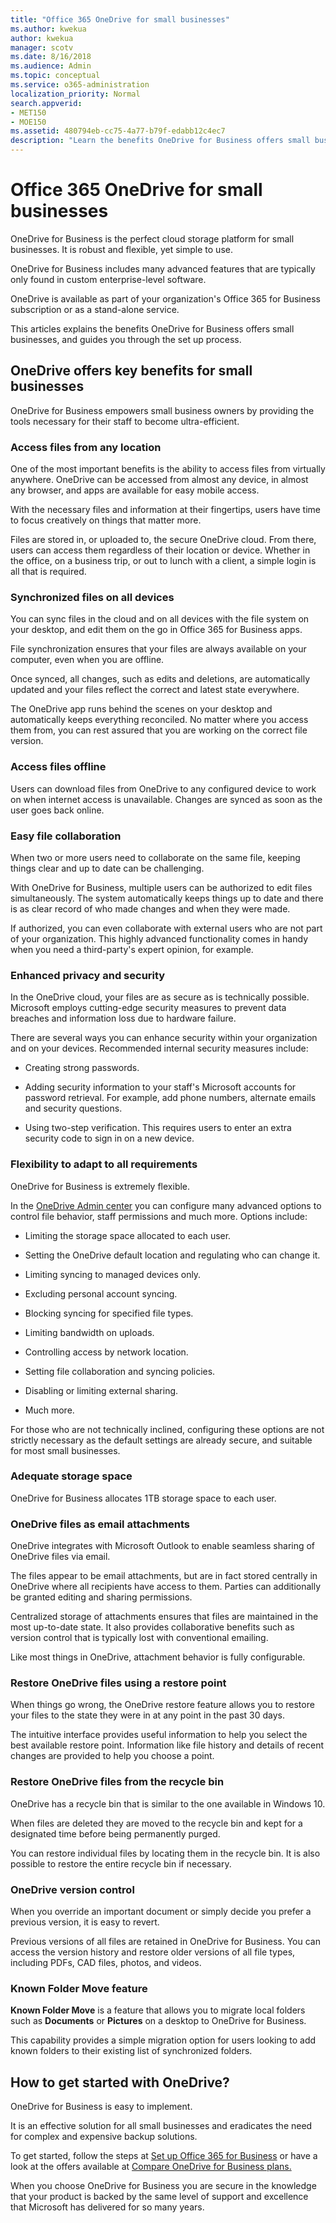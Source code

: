 ```yaml
---
title: "Office 365 OneDrive for small businesses"
ms.author: kwekua
author: kwekua
manager: scotv
ms.date: 8/16/2018
ms.audience: Admin
ms.topic: conceptual
ms.service: o365-administration
localization_priority: Normal
search.appverid:
- MET150
- MOE150
ms.assetid: 480794eb-cc75-4a77-b79f-edabb12c4ec7
description: "Learn the benefits OneDrive for Business offers small businesses, and walk through the setup process."
---
```


# Office 365 OneDrive for small businesses

OneDrive for Business is the perfect cloud storage platform for small businesses. It is robust and flexible, yet simple to use.
  
OneDrive for Business includes many advanced features that are typically only found in custom enterprise-level software.
  
OneDrive is available as part of your organization's Office 365 for Business subscription or as a stand-alone service.
  
This articles explains the benefits OneDrive for Business offers small businesses, and guides you through the set up process.
  
## OneDrive offers key benefits for small businesses

OneDrive for Business empowers small business owners by providing the tools necessary for their staff to become ultra-efficient.
  
### Access files from any location

One of the most important benefits is the ability to access files from virtually anywhere. OneDrive can be accessed from almost any device, in almost any browser, and apps are available for easy mobile access.
  
With the necessary files and information at their fingertips, users have time to focus creatively on things that matter more.
  
Files are stored in, or uploaded to, the secure OneDrive cloud. From there, users can access them regardless of their location or device. Whether in the office, on a business trip, or out to lunch with a client, a simple login is all that is required.
  
### Synchronized files on all devices

You can sync files in the cloud and on all devices with the file system on your desktop, and edit them on the go in Office 365 for Business apps.
  
File synchronization ensures that your files are always available on your computer, even when you are offline.
  
Once synced, all changes, such as edits and deletions, are automatically updated and your files reflect the correct and latest state everywhere. 
  
The OneDrive app runs behind the scenes on your desktop and automatically keeps everything reconciled. No matter where you access them from, you can rest assured that you are working on the correct file version.
  
### Access files offline

Users can download files from OneDrive to any configured device to work on when internet access is unavailable. Changes are synced as soon as the user goes back online. 
  
### Easy file collaboration

When two or more users need to collaborate on the same file, keeping things clear and up to date can be challenging.
  
With OneDrive for Business, multiple users can be authorized to edit files simultaneously. The system automatically keeps things up to date and there is as clear record of who made changes and when they were made. 
  
If authorized, you can even collaborate with external users who are not part of your organization. This highly advanced functionality comes in handy when you need a third-party's expert opinion, for example. 
  
### Enhanced privacy and security

In the OneDrive cloud, your files are as secure as is technically possible. Microsoft employs cutting-edge security measures to prevent data breaches and information loss due to hardware failure.
  
There are several ways you can enhance security within your organization and on your devices. Recommended internal security measures include:
  
- Creating strong passwords.
    
- Adding security information to your staff's Microsoft accounts for password retrieval. For example, add phone numbers, alternate emails and security questions.
    
- Using two-step verification. This requires users to enter an extra security code to sign in on a new device.
    
### Flexibility to adapt to all requirements

OneDrive for Business is extremely flexible. 
  
In the [OneDrive Admin center](https://admin.onedrive.com/) you can configure many advanced options to control file behavior, staff permissions and much more. Options include: 
  
- Limiting the storage space allocated to each user.
    
- Setting the OneDrive default location and regulating who can change it.
    
- Limiting syncing to managed devices only.
    
- Excluding personal account syncing.
    
- Blocking syncing for specified file types.
    
- Limiting bandwidth on uploads.
    
- Controlling access by network location.
    
- Setting file collaboration and syncing policies.
    
- Disabling or limiting external sharing.
    
- Much more.
    
For those who are not technically inclined, configuring these options are not strictly necessary as the default settings are already secure, and suitable for most small businesses.
  
### Adequate storage space

OneDrive for Business allocates 1TB storage space to each user. 
  
### OneDrive files as email attachments

OneDrive integrates with Microsoft Outlook to enable seamless sharing of OneDrive files via email.
  
The files appear to be email attachments, but are in fact stored centrally in OneDrive where all recipients have access to them. Parties can additionally be granted editing and sharing permissions.
  
Centralized storage of attachments ensures that files are maintained in the most up-to-date state. It also provides collaborative benefits such as version control that is typically lost with conventional emailing.
  
Like most things in OneDrive, attachment behavior is fully configurable.
  
### Restore OneDrive files using a restore point

When things go wrong, the OneDrive restore feature allows you to restore your files to the state they were in at any point in the past 30 days.
  
The intuitive interface provides useful information to help you select the best available restore point. Information like file history and details of recent changes are provided to help you choose a point. 
  
### Restore OneDrive files from the recycle bin

OneDrive has a recycle bin that is similar to the one available in Windows 10.
  
When files are deleted they are moved to the recycle bin and kept for a designated time before being permanently purged.
  
You can restore individual files by locating them in the recycle bin. It is also possible to restore the entire recycle bin if necessary.
  
### OneDrive version control

When you override an important document or simply decide you prefer a previous version, it is easy to revert. 
  
Previous versions of all files are retained in OneDrive for Business. You can access the version history and restore older versions of all file types, including PDFs, CAD files, photos, and videos.
  
### Known Folder Move feature

 **Known Folder Move** is a feature that allows you to migrate local folders such as **Documents** or **Pictures** on a desktop to OneDrive for Business. 
  
This capability provides a simple migration option for users looking to add known folders to their existing list of synchronized folders.
  
## How to get started with OneDrive?

OneDrive for Business is easy to implement.
  
It is an effective solution for all small businesses and eradicates the need for complex and expensive backup solutions.
  
To get started, follow the steps at [Set up Office 365 for Business](https://support.office.com/en-us/article/set-up-office-365-for-business-6a3a29a0-e616-4713-99d1-15eda62d04fa) or have a look at the offers available at [Compare OneDrive for Business plans.](https://products.office.com/en-us/onedrive-for-business/compare-onedrive-for-business-plans)
  
When you choose OneDrive for Business you are secure in the knowledge that your product is backed by the same level of support and excellence that Microsoft has delivered for so many years.
  

